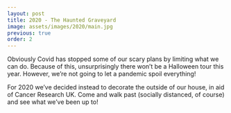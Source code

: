 ```yaml
---
layout: post
title: 2020 - The Haunted Graveyard
image: assets/images/2020/main.jpg
previous: true
order: 2
---
```


Obviously Covid has stopped some of our scary plans by limiting what we can do. Because of this, unsurprisingly there won’t be a Halloween tour this year. However, we’re not going to let a pandemic spoil everything!

For 2020 we’ve decided instead to decorate the outside of our house, in aid of Cancer Research UK. Come and walk past (socially distanced, of course) and see what we’ve been up to!